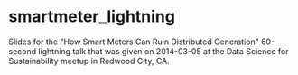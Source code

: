 smartmeter_lightning
====================

Slides for the "How Smart Meters Can Ruin Distributed Generation" 60-second lightning talk that was given on 2014-03-05 at the Data Science for Sustainability meetup in Redwood City, CA.
